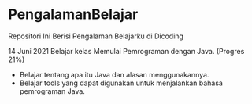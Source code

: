 # PengalamanBelajar
Repositori Ini Berisi Pengalaman Belajarku di Dicoding

14 Juni 2021
Belajar kelas Memulai Pemrograman dengan Java. (Progres 21%)
  * Belajar tentang apa itu Java dan alasan menggunakannya.
  * Belajar tools yang dapat digunakan untuk menjalankan bahasa pemrograman Java.

